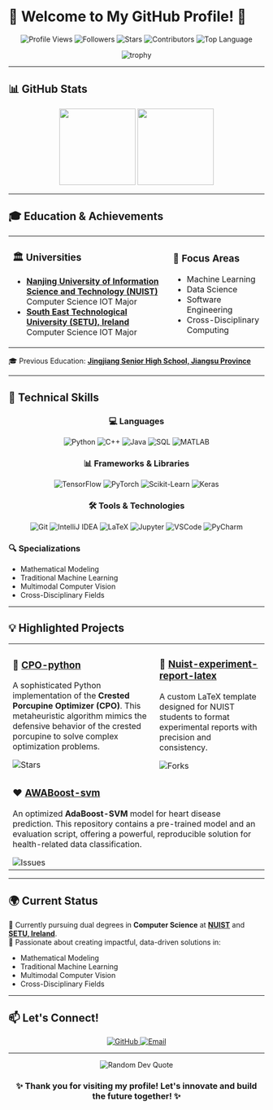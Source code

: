 # 🌟 Welcome to My GitHub Profile! 🌟

<div align="center">

![Profile Views](https://komarev.com/ghpvc/?username=Nickory&color=blue&style=flat)
![Followers](https://img.shields.io/github/followers/Nickory?label=Followers&style=flat&logo=github&logoColor=white)
![Stars](https://img.shields.io/github/stars/Nickory?label=Stars&style=flat&logo=github&logoColor=white)
![Contributors](https://img.shields.io/github/contributors/Nickory/CPO-python?label=Contributors&style=flat&logo=github&logoColor=white)
![Top Language](https://img.shields.io/github/languages/top/Nickory/CPO-python?style=flat&logo=python&logoColor=white)

</div>

<div align="center">
  <img src="https://github-profile-trophy.vercel.app/?username=Nickory&theme=nord&column=7&no-frame=true&no-bg=true" alt="trophy" />
</div>

---

## 📊 GitHub Stats

<div align="center">
  <img height="150" src="https://github-readme-stats.vercel.app/api?username=Nickory&show_icons=true&theme=dark&count_private=true&hide=prs&hide_title=true" />
  <img height="150" src="https://github-readme-stats.vercel.app/api/top-langs/?username=Nickory&theme=dark&langs_count=8&hide_title=true&layout=compact" />
</div>

---

## 🎓 **Education & Achievements**

<table>
  <tr>
    <td>
      <h3>🏛️ Universities</h3>
      <ul>
        <li><b><a href="https://www.nuist.edu.cn">Nanjing University of Information Science and Technology (NUIST)</a></b>
          <br>Computer Science  IOT Major</li>
        <li><b><a href="https://www.setu.ie">South East Technological University (SETU), Ireland</a></b>
          <br>Computer Science  IOT Major</li>
      </ul>
    </td>
    <td>
      <h3>🎯 Focus Areas</h3>
      <ul>
        <li>Machine Learning</li>
        <li>Data Science</li>
        <li>Software Engineering</li>
        <li>Cross-Disciplinary Computing</li>
      </ul>
    </td>
  </tr>
</table>

🎓 Previous Education: **[Jingjiang Senior High School, Jiangsu Province](http://www.sjjzx.cn/)**

---

## 🔧 **Technical Skills**

<div align="center">

### 💻 Languages
![Python](https://img.shields.io/badge/Python-3776AB?style=for-the-badge&logo=python&logoColor=white)
![C++](https://img.shields.io/badge/C++-00599C?style=for-the-badge&logo=cplusplus&logoColor=white)
![Java](https://img.shields.io/badge/Java-ED8B00?style=for-the-badge&logo=openjdk&logoColor=white)
![SQL](https://img.shields.io/badge/SQL-4479A1?style=for-the-badge&logo=mysql&logoColor=white)
![MATLAB](https://img.shields.io/badge/MATLAB-0076A8?style=for-the-badge&logo=mathworks&logoColor=white)

### 📊 Frameworks & Libraries
![TensorFlow](https://img.shields.io/badge/TensorFlow-FF6F00?style=for-the-badge&logo=tensorflow&logoColor=white)
![PyTorch](https://img.shields.io/badge/PyTorch-EE4C2C?style=for-the-badge&logo=pytorch&logoColor=white)
![Scikit-Learn](https://img.shields.io/badge/Scikit_Learn-F7931E?style=for-the-badge&logo=scikit-learn&logoColor=white)
![Keras](https://img.shields.io/badge/Keras-D00000?style=for-the-badge&logo=keras&logoColor=white)

### 🛠️ Tools & Technologies
![Git](https://img.shields.io/badge/Git-F05032?style=for-the-badge&logo=git&logoColor=white)
![IntelliJ IDEA](https://img.shields.io/badge/IntelliJ_IDEA-000000?style=for-the-badge&logo=intellijidea&logoColor=white)
![LaTeX](https://img.shields.io/badge/LaTeX-008080?style=for-the-badge&logo=latex&logoColor=white)
![Jupyter](https://img.shields.io/badge/Jupyter-F37626?style=for-the-badge&logo=jupyter&logoColor=white)
![VSCode](https://img.shields.io/badge/VS_Code-007ACC?style=for-the-badge&logo=visualstudiocode&logoColor=white)
![PyCharm](https://img.shields.io/badge/PyCharm-000000?style=for-the-badge&logo=pycharm&logoColor=white)

</div>

### 🔍 Specializations
- Mathematical Modeling
- Traditional Machine Learning
- Multimodal Computer Vision
- Cross-Disciplinary Fields

---

## 💡 **Highlighted Projects**

<table>
  <tr>
    <td>
      <h3>🦔 <a href="https://github.com/Nickory/CPO-python">CPO-python</a></h3>
      <p>A sophisticated Python implementation of the <b>Crested Porcupine Optimizer (CPO)</b>. This metaheuristic algorithm mimics the defensive behavior of the crested porcupine to solve complex optimization problems.</p>
      <img src="https://img.shields.io/github/stars/Nickory/CPO-python?style=social" alt="Stars"/>
    </td>
    <td>
      <h3>📄 <a href="https://github.com/Nickory/Nuist-expriment-report-latex">Nuist-experiment-report-latex</a></h3>
      <p>A custom LaTeX template designed for NUIST students to format experimental reports with precision and consistency.</p>
      <img src="https://img.shields.io/github/forks/Nickory/Nuist-experiment-report-latex?style=social" alt="Forks"/>
    </td>
  </tr>
  <tr>
    <td colspan="2">
      <h3>❤️ <a href="https://github.com/Nickory/AWABoost-svm">AWABoost-svm</a></h3>
      <p>An optimized <b>AdaBoost-SVM</b> model for heart disease prediction. This repository contains a pre-trained model and an evaluation script, offering a powerful, reproducible solution for health-related data classification.</p>
      <img src="https://img.shields.io/github/issues/Nickory/AWABoost-svm?style=social" alt="Issues"/>
    </td>
  </tr>
</table>

---

## 🌍 **Current Status**

🔹 Currently pursuing dual degrees in **Computer Science** at **[NUIST](https://www.nuist.edu.cn)** and **[SETU, Ireland](https://www.setu.ie)**.  
🔹 Passionate about creating impactful, data-driven solutions in:
  - Mathematical Modeling
  - Traditional Machine Learning
  - Multimodal Computer Vision
  - Cross-Disciplinary Fields

---

## 📫 **Let's Connect!**

<div align="center">
  <a href="https://github.com/Nickory">
    <img src="https://img.shields.io/badge/GitHub-100000?style=for-the-badge&logo=github&logoColor=white" alt="GitHub"/>
  </a>
  <a href="mailto:zhwang@nuist.edu.cn">
    <img src="https://img.shields.io/badge/Email-D14836?style=for-the-badge&logo=gmail&logoColor=white" alt="Email"/>
  </a>
</div>

---

<div align="center">
  <img src="https://quotes-github-readme.vercel.app/api?type=horizontal&theme=dark" alt="Random Dev Quote"/>
  
### ✨ Thank you for visiting my profile! Let's innovate and build the future together! ✨

</div>
